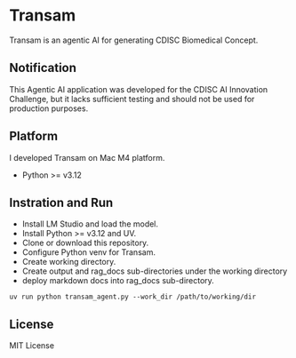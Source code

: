 # Transam
Transam is an agentic AI for generating CDISC Biomedical Concept.

## Notification
This Agentic AI application was developed for the CDISC AI Innovation Challenge, but it lacks sufficient testing and should not be used for
production purposes.

## Platform
I developed Transam on Mac M4 platform.
- Python >= v3.12

## Instration and Run
- Install LM Studio and load the model.
- Install Python >= v3.12 and UV.
- Clone or download this repository.
- Configure Python venv for Transam.
- Create working directory.
- Create output and rag_docs sub-directories under the working directory
- deploy markdown docs into rag_docs sub-directory.
```
uv run python transam_agent.py --work_dir /path/to/working/dir
```

## License
MIT License
